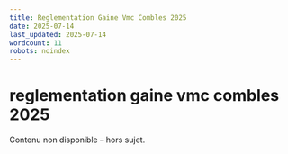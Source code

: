```yaml
---
title: Reglementation Gaine Vmc Combles 2025
date: 2025-07-14
last_updated: 2025-07-14
wordcount: 11
robots: noindex
---
```


# reglementation gaine vmc combles 2025

Contenu non disponible – hors sujet.